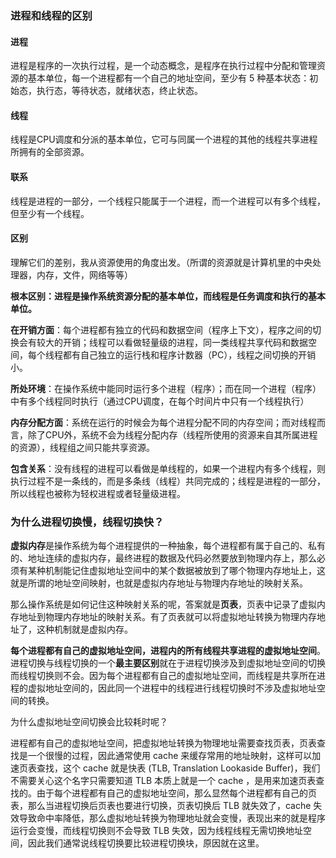 ### 进程和线程的区别
#### 进程
进程是程序的一次执行过程，是一个动态概念，是程序在执行过程中分配和管理资源的基本单位，每一个进程都有一个自己的地址空间，至少有 5 种基本状态：初始态，执行态，等待状态，就绪状态，终止状态。

#### 线程

 线程是CPU调度和分派的基本单位，它可与同属一个进程的其他的线程共享进程所拥有的全部资源。

#### 联系

 线程是进程的一部分，一个线程只能属于一个进程，而一个进程可以有多个线程，但至少有一个线程。

#### 区别
理解它们的差别，我从资源使用的角度出发。（所谓的资源就是计算机里的中央处理器，内存，文件，网络等等）

**根本区别：进程是操作系统资源分配的基本单位，而线程是任务调度和执行的基本单位。**

**在开销方面**：每个进程都有独立的代码和数据空间（程序上下文），程序之间的切换会有较大的开销；线程可以看做轻量级的进程，同一类线程共享代码和数据空间，每个线程都有自己独立的运行栈和程序计数器（PC），线程之间切换的开销小。

**所处环境**：在操作系统中能同时运行多个进程（程序）；而在同一个进程（程序）中有多个线程同时执行（通过CPU调度，在每个时间片中只有一个线程执行）

**内存分配方面**：系统在运行的时候会为每个进程分配不同的内存空间；而对线程而言，除了CPU外，系统不会为线程分配内存（线程所使用的资源来自其所属进程的资源），线程组之间只能共享资源。

**包含关系**：没有线程的进程可以看做是单线程的，如果一个进程内有多个线程，则执行过程不是一条线的，而是多条线（线程）共同完成的；线程是进程的一部分，所以线程也被称为轻权进程或者轻量级进程。

### 为什么进程切换慢，线程切换快？
**虚拟内存**是操作系统为每个进程提供的一种抽象，每个进程都有属于自己的、私有的、地址连续的虚拟内存，最终进程的数据及代码必然要放到物理内存上，那么必须有某种机制能记住虚拟地址空间中的某个数据被放到了哪个物理内存地址上，这就是所谓的地址空间映射，也就是虚拟内存地址与物理内存地址的映射关系。

那么操作系统是如何记住这种映射关系的呢，答案就是**页表**，页表中记录了虚拟内存地址到物理内存地址的映射关系。有了页表就可以将虚拟地址转换为物理内存地址了，这种机制就是虚拟内存。

**每个进程都有自己的虚拟地址空间，进程内的所有线程共享进程的虚拟地址空间**。进程切换与线程切换的一个**最主要区别**就在于进程切换涉及到虚拟地址空间的切换而线程切换则不会。因为每个进程都有自己的虚拟地址空间，而线程是共享所在进程的虚拟地址空间的，因此同一个进程中的线程进行线程切换时不涉及虚拟地址空间的转换。

为什么虚拟地址空间切换会比较耗时呢？

进程都有自己的虚拟地址空间，把虚拟地址转换为物理地址需要查找页表，页表查找是一个很慢的过程，因此通常使用 cache 来缓存常用的地址映射，这样可以加速页表查找，这个 cache 就是快表 (TLB, Translation Lookaside Buffer)，我们不需要关心这个名字只需要知道 TLB 本质上就是一个 cache ，是用来加速页表查找的。由于每个进程都有自己的虚拟地址空间，那么显然每个进程都有自己的页表，那么当进程切换后页表也要进行切换，页表切换后 TLB 就失效了，cache 失效导致命中率降低，那么虚拟地址转换为物理地址就会变慢，表现出来的就是程序运行会变慢，而线程切换则不会导致 TLB 失效，因为线程线程无需切换地址空间，因此我们通常说线程切换要比较进程切换块，原因就在这里。
